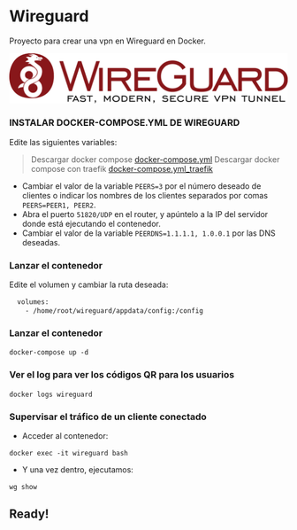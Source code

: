 # Wireguard
Proyecto para crear una vpn en Wireguard en Docker.

![alt text](https://github.com/JuanRodenas/Wireguard/blob/main/wireguard.png)

### INSTALAR DOCKER-COMPOSE.YML DE WIREGUARD
Edite las siguientes variables:

> Descargar docker compose [docker-compose.yml](https://github.com/JuanRodenas/Wireguard/blob/main/docker-compose.yml)
> Descargar docker compose con traefik [docker-compose.yml_traefik](https://github.com/JuanRodenas/Wireguard/blob/main/docker-compose.yml_traefik)

- Cambiar el valor de la variable `PEERS=3` por el número deseado de clientes o indicar los nombres de los clientes separados por comas `PEERS=PEER1, PEER2`.
- Abra el puerto `51820/UDP` en el router, y apúntelo a la IP del servidor donde está ejecutando el contenedor.
- Cambiar el valor de la variable `PEERDNS=1.1.1.1, 1.0.0.1` por las DNS deseadas.

### Lanzar el contenedor
Edite el volumen y cambiar la ruta deseada:
~~~
  volumes:
    - /home/root/wireguard/appdata/config:/config
~~~

### Lanzar el contenedor
~~~
docker-compose up -d
~~~

### Ver el log para ver los códigos QR para los usuarios
~~~
docker logs wireguard
~~~

###  Supervisar el tráfico de un cliente conectado
- Acceder al contenedor:
~~~
docker exec -it wireguard bash
~~~
- Y una vez dentro, ejecutamos:
~~~
wg show
~~~

## Ready!
